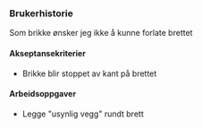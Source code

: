 ### Brukerhistorie
Som brikke ønsker jeg ikke å kunne forlate brettet

#### Akseptansekriterier
-   Brikke blir stoppet av kant på brettet

#### Arbeidsoppgaver
-   Legge "usynlig vegg" rundt brett